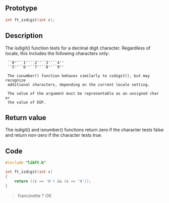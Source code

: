 ## Prototype

```c
int ft_isdigit(int c);
```

## Description

The isdigit() function tests for a decimal digit character.  Regardless
     of locale, this includes the following characters only:

     ``0''``1''``2''``3''``4''
     ``5''``6''``7''``8''``9''

     The isnumber() function behaves similarly to isdigit(), but may recognize
     additional characters, depending on the current locale setting.

     The value of the argument must be representable as an unsigned char or
     the value of EOF.

## Return value

The isdigit() and isnumber() functions return zero if the character tests
     false and return non-zero if the character tests true.

## Code

```c
#include "libft.h"

int ft_isdigit(int c)
{
    return ((c >= '0') && (c <= '9'));
}
```

> francinette ? OK